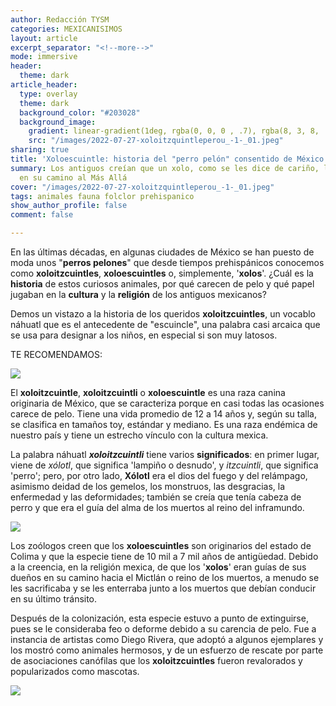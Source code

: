 ```yaml
---
author: Redacción TYSM
categories: MEXICANISIMOS
layout: article
excerpt_separator: "<!--more-->"
mode: immersive
header:
  theme: dark
article_header:
  type: overlay
  theme: dark
  background_color: "#203028"
  background_image:
    gradient: linear-gradient(1deg, rgba(0, 0, 0 , .7), rgba(8, 3, 8, .9))
    src: "/images/2022-07-27-xoloitzquintleperou_-1-_01.jpeg"
sharing: true
title: 'Xoloescuintle: historia del "perro pelón" consentido de México'
summary: Los antiguos creían que un xolo, como se les dice de cariño, los acompañaría
  en su camino al Más Allá
cover: "/images/2022-07-27-xoloitzquintleperou_-1-_01.jpeg"
tags: animales fauna folclor prehispanico
show_author_profile: false
comment: false

---
```

En las últimas décadas, en algunas ciudades de México se han puesto de moda unos "**perros pelones**" que desde tiempos prehispánicos conocemos como **xoloitzcuintles**, **xoloescuintles** o, simplemente, '**xolos**'. ¿Cuál es la **historia** de estos curiosos animales, por qué carecen de pelo y qué papel jugaban en la **cultura** y la **religión** de los antiguos mexicanos?

Demos un vistazo a la historia de los queridos **xoloitzcuintles**, un vocablo náhuatl que es el antecedente de "escuincle", una palabra casi arcaica que se usa para designar a los niños, en especial si son muy latosos.

TE RECOMENDAMOS:

![](https://upload.wikimedia.org/wikipedia/commons/thumb/8/85/XoloLarge1.jpg/914px-XoloLarge1.jpg)

El **xoloitzcuintle**, **xoloitzcuintli** o **xoloescuintle** es una raza canina originaria de México, que se caracteriza porque en casi todas las ocasiones carece de pelo. Tiene una vida promedio de 12 a 14 años y, según su talla, se clasifica en tamaños toy, estándar y mediano. Es una raza endémica de nuestro país y tiene un estrecho vínculo con la cultura mexica.

La palabra náhuatl **_xoloitzcuintli_** tiene varios **significados**: en primer lugar, viene de _xólotl_, que significa 'lampiño o desnudo', y _itzcuintli_, que significa 'perro'; pero, por otro lado, **Xólotl** era el dios del fuego y del relámpago, asimismo deidad de los gemelos, los monstruos, las desgracias, la enfermedad y las deformidades; también se creía que tenía cabeza de perro y que era el guía del alma de los muertos al reino del inframundo.

![](https://upload.wikimedia.org/wikipedia/commons/thumb/e/e7/Xolotl_muz.jpg/1023px-Xolotl_muz.jpg)

Los zoólogos creen que los **xoloescuintles** son originarios del estado de Colima y que la especie tiene de 10 mil a 7 mil años de antigüedad. Debido a la creencia, en la religión mexica, de que los '**xolos**' eran guías de sus dueños en su camino hacia el Mictlán o reino de los muertos, a menudo se les sacrificaba y se les enterraba junto a los muertos que debían conducir en su último tránsito.

Después de la colonización, esta especie estuvo a punto de extinguirse, pues se le consideraba feo o deforme debido a su carencia de pelo. Fue a instancia de artistas como Diego Rivera, que adoptó a algunos ejemplares y los mostró como animales hermosos, y de un esfuerzo de rescate por parte de asociaciones canófilas que los **xoloitzcuintles** fueron revalorados y popularizados como mascotas.

![](https://upload.wikimedia.org/wikipedia/commons/thumb/5/54/Diego_Rivera_with_a_xoloitzcuintle_dog_in_the_Blue_House%2C_Coyoacan_-_Google_Art_Project.jpg/829px-Diego_Rivera_with_a_xoloitzcuintle_dog_in_the_Blue_House%2C_Coyoacan_-_Google_Art_Project.jpg)